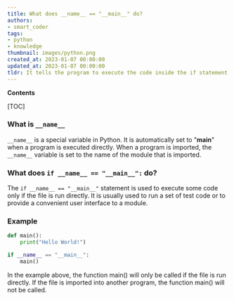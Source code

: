 ```yaml
---
title: What does __name__ == "__main__" do?
authors:
- smart_coder
tags:
- python
- knowledge
thumbnail: images/python.png
created_at: 2023-01-07 00:00:00
updated_at: 2023-01-07 00:00:00
tldr: It tells the program to execute the code inside the if statement only if the file is being run as the main program, not when it is being imported as a module.
---
```


**Contents**

[TOC]

### What is `__name__`

`__name__` is a special variable in Python. It is automatically set to "__main__" when a program is executed directly. When a program is imported, the `__name__` variable is set to the name of the module that is imported.

### What does `if __name__ == "__main__":` do?

The `if __name__ == "__main__"` statement is used to execute some code only if the file is run directly. It is usually used to run a set of test code or to provide a convenient user interface to a module.

### Example

```python
def main():
    print("Hello World!")

if __name__ == "__main__":
    main()
```

In the example above, the function main() will only be called if the file is run directly. If the file is imported into another program, the function main() will not be called.

